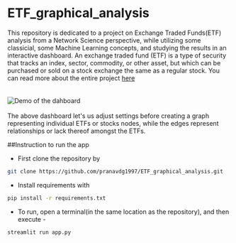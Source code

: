 # ETF_graphical_analysis

This repository is dedicated to a project on Exchange Traded Funds(ETF) analysis from a Network Science perspective, while utilizing some classicial, some Machine Learning concepts, and studying the results in an interactive dashboard. An exchange traded fund (ETF) is a type of security that tracks  an  index,  sector,  commodity,  or  other  asset,  but which can be purchased or sold on a stock exchange the same  as  a  regular  stock. You can read more about the entire project [here](https://github.com/pranavdg1997/ETF_graphical_analysis/blob/main/assets/report_only.pdf)\
\
\
![Demo of the dahboard](https://github.com/pranavdg1997/ETF_graphical_analysis/blob/main/assets/demo.gif)
\
\
The above dashboard let's us adjust settings before creating a graph representing individual ETFs or stocks nodes, while the edges represent relationships or lack thereof amongst the ETFs.

##Instruction to run the app

 * First clone the repository by 
 ```sh
git clone https://github.com/pranavdg1997/ETF_graphical_analysis.git
```
 * Install requirements with 
 
 ```sh
pip install -r requirements.txt
```

 * To run, open a terminal(in the same location as the repository), and then execute - 

 ```sh
streamlit run app.py
```
